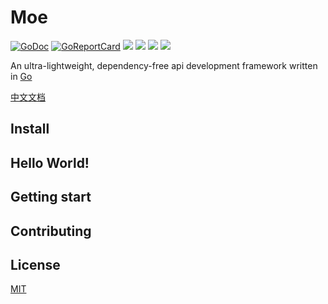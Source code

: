 # Moe

[![GoDoc](https://godoc.org/github.com/luob/moe?status.svg&style=flat)](https://godoc.org/github.com/luob/moe)
[![GoReportCard](https://goreportcard.com/badge/github.com/luob/moe)](https://goreportcard.com/report/github.com/luob/moe)
![](https://img.shields.io/github/languages/code-size/luob/moe.svg?style=flat)
![](https://img.shields.io/github/last-commit/luob/moe.svg?style=flat)
![](https://img.shields.io/github/license/luob/moe.svg?style=flat)
![](https://img.shields.io/github/last-commit/luob/moe.svg?style=flat)

An ultra-lightweight, dependency-free api development framework written in [Go](https://github.com/golang/go)

[中文文档](readme_zh.md)


## Install

## Hello World!

## Getting start

## Contributing

## License

[MIT](LICENSE)
